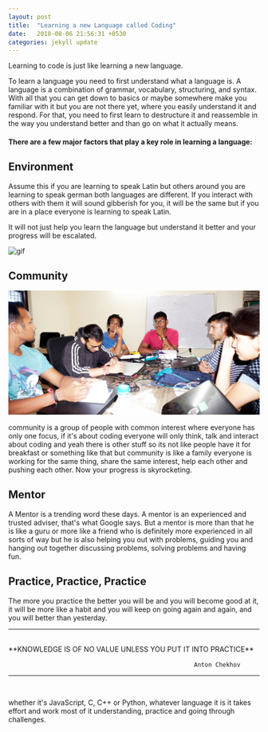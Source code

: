 ```yaml
---
layout: post
title:  "Learning a new Language called Coding"
date:   2018-08-06 21:56:31 +0530
categories: jekyll update
---
```





Learning to code is just like learning a new language.

To learn a language you need to first understand what a language is.
A language is a combination of grammar, vocabulary, structuring, and syntax.
With all that you can get down to basics or maybe somewhere make you familiar with it but you are not there yet, where you easily understand it and respond.
For that, you need to first learn to destructure it and reassemble in the way you understand better and than go on what it actually means.

#### There are a few major factors that play a key role in learning a language:

## Environment

Assume this if you are learning to speak Latin but others around you are learning to speak german both languages are different.
If you interact with others with them it will sound gibberish for you, it will be the same but if you are in a place everyone is learning to speak Latin.

It will not just help you learn the language but understand it better and your progress will be escalated.

![gif](../assets/media/esc.webp)

## Community

![gif](../assets/media/comm.jpg)


community is a group of people with common interest where everyone has only one focus, if it's about coding everyone will only think, talk and interact about coding and yeah there is other stuff so its not like people have it for breakfast or something like that but community is like a family everyone is working for the same thing, share the same interest, help each other and pushing each other.
Now your progress is skyrocketing.


## Mentor

A Mentor is a trending word these days.
A mentor is an experienced and trusted adviser, that's what Google says.
But a mentor is more than that he is like a guru or more like a friend who is definitely more experienced in all sorts of way but he is also helping you out with problems, guiding you and hanging out together discussing problems, solving problems and having fun.


## Practice, Practice, Practice

The more you practice the better you will be and you will become good at it,
it will be more like a habit and you will keep on going again and again, and you will better than yesterday.

---
<br>
            **KNOWLEDGE IS OF NO VALUE UNLESS YOU PUT IT INTO PRACTICE**

                                                        Anton Chekhov

---

<br>

whether it's JavaScript, C, C++ or Python, whatever language it is it takes effort and work most of it understanding, practice and going through challenges.